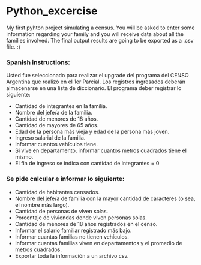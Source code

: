 # Python_excercise
My first pyhton project simulating a census. You will be asked to enter some information regarding your family and you will receive data about all the families involved.
The final output results are going to be exported as a .csv file.
:)

### Spanish instructions:

Usted fue seleccionado para realizar el upgrade del programa del CENSO Argentina que realizó en el 1er Parcial. Los registros ingresados deberán almacenarse en una lista de diccionario. El programa deber registrar lo siguiente:

- Cantidad de integrantes en la familia.
- Nombre del jefe/a de la familia.
- Cantidad de menores de 18 años.
- Cantidad de mayores de 65 años.
- Edad de la persona más vieja y edad de la persona más joven.
- Ingreso salarial de la familia.
- Informar cuantos vehículos tiene.
- Si vive en departamento, informar cuantos metros cuadrados tiene el mismo.
- El fin de ingreso se indica con cantidad de integrantes = 0

### Se pide calcular e informar lo siguiente:

- Cantidad de habitantes censados.
- Nombre del jefe/a de familia con la mayor cantidad de caracteres (o sea, el nombre más largo).
- Cantidad de personas de viven solas.
- Porcentaje de viviendas donde viven personas solas.
- Cantidad de menores de 18 años registrados en el censo.
- Informar el salario familiar registrado más bajo.
- Informar cuantas familias no tienen vehículos.
- Informar cuantas familias viven en departamentos y el promedio de metros cuadrados.
- Exportar toda la información a un archivo csv.
